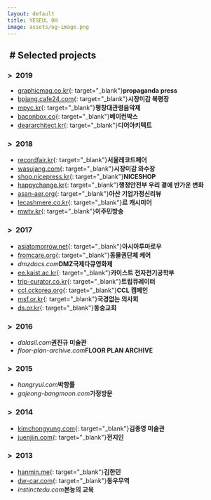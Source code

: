 ```yaml
---
layout: default
title: YESEUL OH
image: assets/og-image.png
---
```

## &nbsp;# Selected projects

### >&nbsp;&nbsp;2019
- [graphicmag.co.kr](http://graphicmag.co.kr){: target="_blank"}**propaganda press**
- [bpjang.cafe24.com](http://bpjang.cafe24.com){: target="_blank"}**시장미감 북평장**
- [mpyc.kr](https://mpyc.kr){: target="_blank"}**평창대관령음악제**
- [baconbox.co](https://baconbox.co){: target="_blank"}**베이컨박스**
- [deararchitect.kr](https://deararchitect.kr){: target="_blank"}**디어아키텍트**

### >&nbsp;&nbsp;2018
- [recordfair.kr](http://recordfair.kr){: target="_blank"}**서울레코드페어**
- [wasujang.com](http://wasujang.com){: target="_blank"}**시장미감 와수장**
- [shop.nicepress.kr](https://shop.nicepress.kr){: target="_blank"}**NICESHOP**
- [happychange.kr](https://happychange.kr){: target="_blank"}**행정안전부 우리 곁에 반가운 변화**
- [asan-aer.org](https://asan-aer.org){: target="_blank"}**아산 기업가정신리뷰**
- [lecashmere.co.kr](https://lecashmere.co.kr){: target="_blank"}**르 캐시미어**
- [mwtv.kr](https://mwtv.kr){: target="_blank"}**이주민방송**

### >&nbsp;&nbsp;2017
- [asiatomorrow.net](https://asiatomorrow.net){: target="_blank"}**아시아투마로우**
- [fromcare.org](http://fromcare.org){: target="_blank"}**동물권단체 케어**
- _dmzdocs.com_**DMZ국제다큐영화제**
- [ee.kaist.ac.kr](https://ee.kaist.ac.kr){: target="_blank"}**카이스트 전자전기공학부**
- [trip-curator.co.kr](https://trip-curator.co.kr){: target="_blank"}**트립큐레이터**
- [ccl.cckorea.org](https://ccl.cckorea.org){: target="_blank"}**CCL 캠페인**
- [msf.or.kr](https://msf.or.kr){: target="_blank"}**국경없는 의사회**
- [ds.or.kr](https://ds.or.kr){: target="_blank"}**동숭교회**

### >&nbsp;&nbsp;2016
- _dalasil.com_**권진규 미술관**
- _floor-plan-archive.com_**FLOOR PLAN ARCHIVE**

### >&nbsp;&nbsp;2015
- _hangryul.com_**박항률**
- _gajeong-bangmoon.com_**가정방문**

### >&nbsp;&nbsp;2014
- [kimchongyung.com](http://kimchongyung.com){: target="_blank"}**김종영 미술관**
- [juenjiin.com](http://juenjiin.com){: target="_blank"}**전지인**

### >&nbsp;&nbsp;2013
- [hanmin.me](http://hanmin.me){: target="_blank"}**김한민**
- [dw-car.com](http://dw-car.com){: target="_blank"}**동우무역**
- _instinctedu.com_**본능의 교육**
